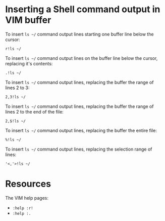 # Inserting a Shell command output in VIM buffer

To insert `ls ~/` command output lines starting one buffer line below the cursor:

```vim
r!ls ~/
```

To insert `ls ~/` command output lines on the buffer line below the cursor, replacing it's contents:

```vim
.!ls ~/
```

To insert `ls ~/` command output lines, replacing the buffer the range of lines 2 to 3:

```vim
2,3!ls ~/
```

To insert `ls ~/` command output lines, replacing the buffer the range of lines 2 to the end of the file:

```vim
2,$!ls ~/
```

To insert `ls ~/` command output lines, replacing the buffer the entire file:

```vim
%!ls ~/
```

To insert `ls ~/` command output lines, replacing the selection range of lines:

```vim
'<,'>!ls ~/
```

# Resources

The VIM help pages:

-   `:help :r!`
-   `:help :.`
